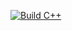 [![Build C++](https://github.com/susienguyen1018/helloworld/actions/workflows/actions.yml/badge.svg)](https://github.com/susienguyen1018/helloworld/actions/workflows/actions.yml)
